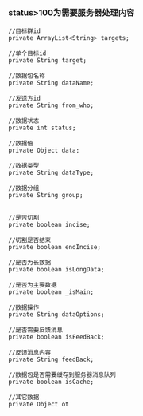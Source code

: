 ### status>100为需要服务器处理内容
	//目标群id
    private ArrayList<String> targets;

    //单个目标id
    private String target;

    //数据包名称
    private String dataName;

    //发送方id
    private String from_who;

    //数据状态
    private int status;

    //数据值
    private Object data;

    //数据类型
    private String dataType;

    //数据分组
    private String group;
	
	
    //是否切割
    private boolean incise;

    //切割是否结束
    private boolean endIncise;

    //是否为长数据
    private boolean isLongData;

    //是否为主要数据
    private boolean _isMain;

    //数据操作
    private String dataOptions;

    //是否需要反馈消息
    private boolean isFeedBack;

    //反馈消息内容
    private String feedBack;

    //数据包是否需要缓存到服务器消息队列
    private boolean isCache;
	
	//其它数据
	private Object ot
	